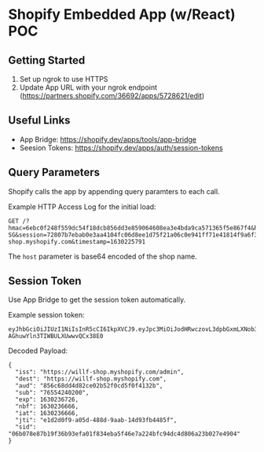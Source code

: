 # Shopify Embedded App (w/React) POC

## Getting Started

1. Set up ngrok to use HTTPS
1. Update App URL with your ngrok endpoint (https://partners.shopify.com/36692/apps/5728621/edit)


## Useful Links

- App Bridge: https://shopify.dev/apps/tools/app-bridge
- Seesion Tokens: https://shopify.dev/apps/auth/session-tokens

## Query Parameters

Shopify calls the app by appending query paramters to each call.

Example HTTP Access Log for the initial load:

```
GET /?hmac=6ebc0f248f559dc54f18dcb856dd3e859064608ea3e4bda9ca571365f5e867f4&host=d2lsbGYtc2hvcC5teXNob3BpZnkuY29tL2FkbWlu&locale=en-SG&session=72807b7ebab0e3aa4104fc06d8ee1d75f21a06c0e941ff71e41814f9a6f30a60&shop=willf-shop.myshopify.com&timestamp=1630225791
```

The `host` parameter is base64 encoded of the shop name.

## Session Token

Use App Bridge to get the session token automatically.

Example session token:
```
eyJhbGciOiJIUzI1NiIsInR5cCI6IkpXVCJ9.eyJpc3MiOiJodHRwczovL3dpbGxmLXNob3AubXlzaG9waWZ5LmNvbS9hZG1pbiIsImRlc3QiOiJodHRwczovL3dpbGxmLXNob3AubXlzaG9waWZ5LmNvbSIsImF1ZCI6Ijg1NmM2OGRkNGQ4MmNlMDJiNTJmMGNkNWYwZjQxMzJiIiwic3ViIjoiNzY1NTQyNDAyMDAiLCJleHAiOjE2MzAyMzY3MjYsIm5iZiI6MTYzMDIzNjY2NiwiaWF0IjoxNjMwMjM2NjY2LCJqdGkiOiJlMWQyZDBmOS1hMDVkLTQ4OGQtOWFhYi0xNGQ5M2ZiNDQ4NWYiLCJzaWQiOiIwNmIwNzhlODdiMTlmMzZiOTNlZmEwMWY4MzRlYmE1ZjQ2ZTdhMjI0YmZjOTRkYzRkODA2YTIzYjAyN2U0OTA0In0.hYO6jxfmPzkImAT-AGhuwYln3TIWBULXUwwvQCx38E0
```

Decoded Payload:
```
{
  "iss": "https://willf-shop.myshopify.com/admin",
  "dest": "https://willf-shop.myshopify.com",
  "aud": "856c68dd4d82ce02b52f0cd5f0f4132b",
  "sub": "76554240200",
  "exp": 1630236726,
  "nbf": 1630236666,
  "iat": 1630236666,
  "jti": "e1d2d0f9-a05d-488d-9aab-14d93fb4485f",
  "sid": "06b078e87b19f36b93efa01f834eba5f46e7a224bfc94dc4d806a23b027e4904"
}
```